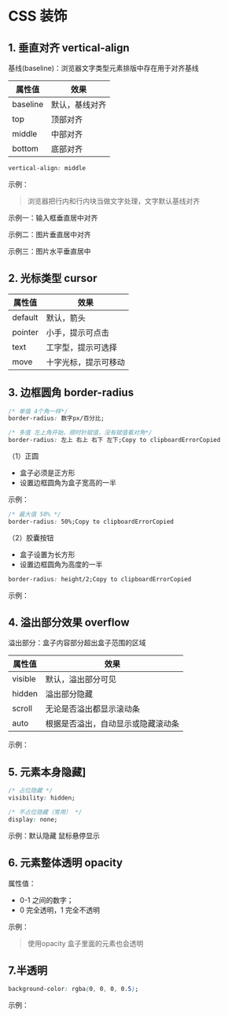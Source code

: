 # CSS 装饰

## 1. 垂直对齐 vertical-align

基线(baseline)：浏览器文字类型元素排版中存在用于对齐基线

| 属性值   | 效果           |
| -------- | -------------- |
| baseline | 默认，基线对齐 |
| top      | 顶部对齐       |
| middle   | 中部对齐       |
| bottom   | 底部对齐       |

```css
vertical-align: middle

```

示例：

[](./demo/css-decorate-1.html ':include :type=code')

[](./demo/css-decorate-1.html ':include height=80')



> 浏览器把行内和行内块当做文字处理，文字默认基线对齐

示例一：输入框垂直居中对齐

[](./demo/css-decorate-2.html ':include :type=code')

[](./demo/css-decorate-2.html ':include height=100')




示例二：图片垂直居中对齐

[](./demo/css-decorate-3.html ':include :type=code')

[](./demo/css-decorate-3.html ':include height=270')


示例三：图片水平垂直居中

[](./demo/css-decorate-4.html ':include :type=code')

[](./demo/css-decorate-4.html ':include height=420')


## 2. 光标类型 cursor

| 属性值  | 效果                 |
| ------- | -------------------- |
| default | 默认，箭头           |
| pointer | 小手，提示可点击     |
| text    | 工字型，提示可选择   |
| move    | 十字光标，提示可移动 |



[](./demo/css-decorate-cursor.html ':include :type=code')

[](./demo/css-decorate-cursor.html ':include height=150')



## 3. 边框圆角 border-radius

```css
/* 单值 4个角一样*/
border-radius: 数字px/百分比;

/* 多值 左上角开始，顺时针赋值，没有赋值看对角*/
border-radius: 左上 右上 右下 左下;Copy to clipboardErrorCopied
```

（1）正圆

- 盒子必须是正方形
- 设置边框圆角为盒子宽高的一半

示例：

[](./demo/css-decorate-radius-1.html ':include :type=code')

[](./demo/css-decorate-radius-1.html ':include height=250')



```css
/* 最大值 50% */
border-radius: 50%;Copy to clipboardErrorCopied
```

（2）胶囊按钮

- 盒子设置为长方形
- 设置边框圆角为高度的一半

```css
border-radius: height/2;Copy to clipboardErrorCopied
```

示例：

[](./demo/css-decorate-radius-2.html ':include :type=code')

[](./demo/css-decorate-radius-2.html ':include height=80')


## 4. 溢出部分效果 overflow

溢出部分：盒子内容部分超出盒子范围的区域

| 属性值  | 效果                               |
| ------- | ---------------------------------- |
| visible | 默认，溢出部分可见                 |
| hidden  | 溢出部分隐藏                       |
| scroll  | 无论是否溢出都显示滚动条           |
| auto    | 根据是否溢出，自动显示或隐藏滚动条 |

示例：

[](./demo/css-decorate-overflow.html ':include :type=code')

[](./demo/css-decorate-overflow.html ':include height=120')


## 5. 元素本身隐藏]

```css
/* 占位隐藏 */
visibility: hidden;

/* 不占位隐藏（常用） */
display: none;
```

[](./demo/css-decorate-visibility-1.html ':include :type=code')

[](./demo/css-decorate-visibility-1.html ':include height=220')



示例：默认隐藏 鼠标悬停显示

[](./demo/css-decorate-visibility-2.html ':include :type=code')

[](./demo/css-decorate-visibility-2.html ':include height=220')


## 6. 元素整体透明 opacity

属性值：

- 0-1 之间的数字；
- 0 完全透明，1 完全不透明

示例：

[](./demo/css-decorate-opacity-1.html ':include :type=code')

[](./demo/css-decorate-opacity-1.html ':include height=120')

> 使用opacity 盒子里面的元素也会透明


## 7.半透明

```css
background-color: rgba(0, 0, 0, 0.5);

```

示例：

[](./demo/css-decorate-opacity-2.html ':include :type=code')

[](./demo/css-decorate-opacity-2.html ':include height=120')